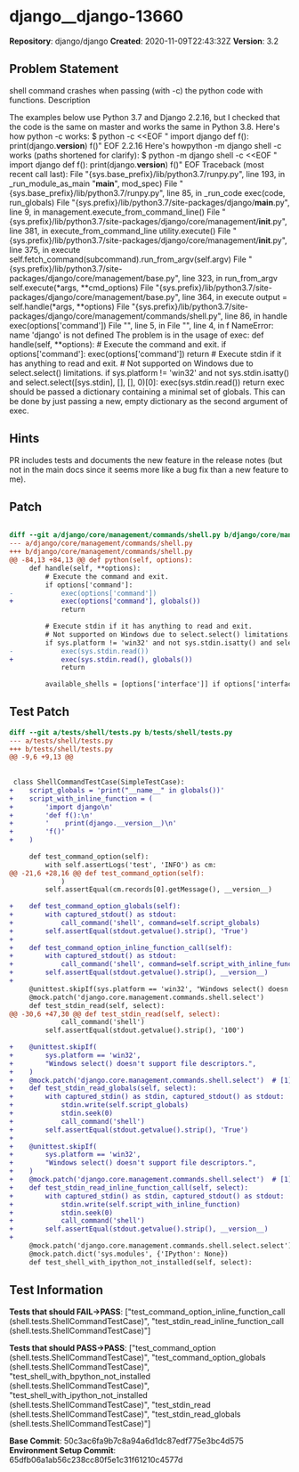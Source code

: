 # django__django-13660

**Repository**: django/django
**Created**: 2020-11-09T22:43:32Z
**Version**: 3.2

## Problem Statement

shell command crashes when passing (with -c) the python code with functions.
Description
	
The examples below use Python 3.7 and Django 2.2.16, but I checked that the code is the same on master and works the same in Python 3.8.
Here's how ​python -c works:
$ python -c <<EOF " 
import django
def f():
		print(django.__version__)
f()"
EOF
2.2.16
Here's how ​python -m django shell -c works (paths shortened for clarify):
$ python -m django shell -c <<EOF "
import django
def f():
		print(django.__version__)
f()"
EOF
Traceback (most recent call last):
 File "{sys.base_prefix}/lib/python3.7/runpy.py", line 193, in _run_module_as_main
	"__main__", mod_spec)
 File "{sys.base_prefix}/lib/python3.7/runpy.py", line 85, in _run_code
	exec(code, run_globals)
 File "{sys.prefix}/lib/python3.7/site-packages/django/__main__.py", line 9, in <module>
	management.execute_from_command_line()
 File "{sys.prefix}/lib/python3.7/site-packages/django/core/management/__init__.py", line 381, in execute_from_command_line
	utility.execute()
 File "{sys.prefix}/lib/python3.7/site-packages/django/core/management/__init__.py", line 375, in execute
	self.fetch_command(subcommand).run_from_argv(self.argv)
 File "{sys.prefix}/lib/python3.7/site-packages/django/core/management/base.py", line 323, in run_from_argv
	self.execute(*args, **cmd_options)
 File "{sys.prefix}/lib/python3.7/site-packages/django/core/management/base.py", line 364, in execute
	output = self.handle(*args, **options)
 File "{sys.prefix}/lib/python3.7/site-packages/django/core/management/commands/shell.py", line 86, in handle
	exec(options['command'])
 File "<string>", line 5, in <module>
 File "<string>", line 4, in f
NameError: name 'django' is not defined
The problem is in the ​usage of ​exec:
	def handle(self, **options):
		# Execute the command and exit.
		if options['command']:
			exec(options['command'])
			return
		# Execute stdin if it has anything to read and exit.
		# Not supported on Windows due to select.select() limitations.
		if sys.platform != 'win32' and not sys.stdin.isatty() and select.select([sys.stdin], [], [], 0)[0]:
			exec(sys.stdin.read())
			return
exec should be passed a dictionary containing a minimal set of globals. This can be done by just passing a new, empty dictionary as the second argument of exec.


## Hints

​PR includes tests and documents the new feature in the release notes (but not in the main docs since it seems more like a bug fix than a new feature to me).

## Patch

```diff

diff --git a/django/core/management/commands/shell.py b/django/core/management/commands/shell.py
--- a/django/core/management/commands/shell.py
+++ b/django/core/management/commands/shell.py
@@ -84,13 +84,13 @@ def python(self, options):
     def handle(self, **options):
         # Execute the command and exit.
         if options['command']:
-            exec(options['command'])
+            exec(options['command'], globals())
             return
 
         # Execute stdin if it has anything to read and exit.
         # Not supported on Windows due to select.select() limitations.
         if sys.platform != 'win32' and not sys.stdin.isatty() and select.select([sys.stdin], [], [], 0)[0]:
-            exec(sys.stdin.read())
+            exec(sys.stdin.read(), globals())
             return
 
         available_shells = [options['interface']] if options['interface'] else self.shells


```

## Test Patch

```diff
diff --git a/tests/shell/tests.py b/tests/shell/tests.py
--- a/tests/shell/tests.py
+++ b/tests/shell/tests.py
@@ -9,6 +9,13 @@
 
 
 class ShellCommandTestCase(SimpleTestCase):
+    script_globals = 'print("__name__" in globals())'
+    script_with_inline_function = (
+        'import django\n'
+        'def f():\n'
+        '    print(django.__version__)\n'
+        'f()'
+    )
 
     def test_command_option(self):
         with self.assertLogs('test', 'INFO') as cm:
@@ -21,6 +28,16 @@ def test_command_option(self):
             )
         self.assertEqual(cm.records[0].getMessage(), __version__)
 
+    def test_command_option_globals(self):
+        with captured_stdout() as stdout:
+            call_command('shell', command=self.script_globals)
+        self.assertEqual(stdout.getvalue().strip(), 'True')
+
+    def test_command_option_inline_function_call(self):
+        with captured_stdout() as stdout:
+            call_command('shell', command=self.script_with_inline_function)
+        self.assertEqual(stdout.getvalue().strip(), __version__)
+
     @unittest.skipIf(sys.platform == 'win32', "Windows select() doesn't support file descriptors.")
     @mock.patch('django.core.management.commands.shell.select')
     def test_stdin_read(self, select):
@@ -30,6 +47,30 @@ def test_stdin_read(self, select):
             call_command('shell')
         self.assertEqual(stdout.getvalue().strip(), '100')
 
+    @unittest.skipIf(
+        sys.platform == 'win32',
+        "Windows select() doesn't support file descriptors.",
+    )
+    @mock.patch('django.core.management.commands.shell.select')  # [1]
+    def test_stdin_read_globals(self, select):
+        with captured_stdin() as stdin, captured_stdout() as stdout:
+            stdin.write(self.script_globals)
+            stdin.seek(0)
+            call_command('shell')
+        self.assertEqual(stdout.getvalue().strip(), 'True')
+
+    @unittest.skipIf(
+        sys.platform == 'win32',
+        "Windows select() doesn't support file descriptors.",
+    )
+    @mock.patch('django.core.management.commands.shell.select')  # [1]
+    def test_stdin_read_inline_function_call(self, select):
+        with captured_stdin() as stdin, captured_stdout() as stdout:
+            stdin.write(self.script_with_inline_function)
+            stdin.seek(0)
+            call_command('shell')
+        self.assertEqual(stdout.getvalue().strip(), __version__)
+
     @mock.patch('django.core.management.commands.shell.select.select')  # [1]
     @mock.patch.dict('sys.modules', {'IPython': None})
     def test_shell_with_ipython_not_installed(self, select):

```

## Test Information

**Tests that should FAIL→PASS**: ["test_command_option_inline_function_call (shell.tests.ShellCommandTestCase)", "test_stdin_read_inline_function_call (shell.tests.ShellCommandTestCase)"]

**Tests that should PASS→PASS**: ["test_command_option (shell.tests.ShellCommandTestCase)", "test_command_option_globals (shell.tests.ShellCommandTestCase)", "test_shell_with_bpython_not_installed (shell.tests.ShellCommandTestCase)", "test_shell_with_ipython_not_installed (shell.tests.ShellCommandTestCase)", "test_stdin_read (shell.tests.ShellCommandTestCase)", "test_stdin_read_globals (shell.tests.ShellCommandTestCase)"]

**Base Commit**: 50c3ac6fa9b7c8a94a6d1dc87edf775e3bc4d575
**Environment Setup Commit**: 65dfb06a1ab56c238cc80f5e1c31f61210c4577d
